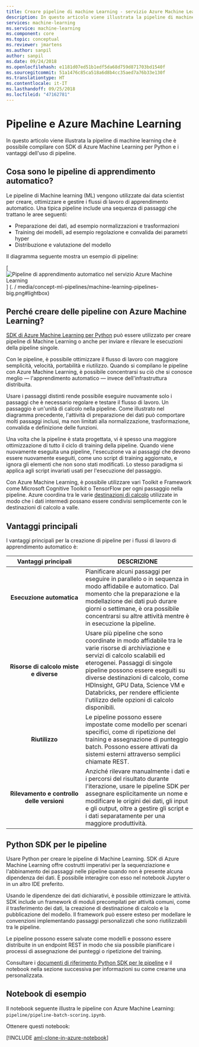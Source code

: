 ```yaml
---
title: Creare pipeline di machine Learning - servizio Azure Machine Learning
description: In questo articolo viene illustrata la pipeline di machine learning che è possibile compilare con SDK di Azure Machine Learning per Python e i vantaggi dell'uso di pipeline. Le pipeline di Machine learning (ML) vengono utilizzate dai data scientist per creare, ottimizzare e gestire i flussi di lavoro di apprendimento automatico.
services: machine-learning
ms.service: machine-learning
ms.component: core
ms.topic: conceptual
ms.reviewer: jmartens
ms.author: sanpil
author: sanpil
ms.date: 09/24/2018
ms.openlocfilehash: e1181d07ed51b1edf5da68d759d871703bd1540f
ms.sourcegitcommit: 51a1476c85ca518a6d8b4cc35aed7a76b33e130f
ms.translationtype: HT
ms.contentlocale: it-IT
ms.lasthandoff: 09/25/2018
ms.locfileid: "47162781"
---
```

# <a name="pipelines-and-azure-machine-learning"></a>Pipeline e Azure Machine Learning

In questo articolo viene illustrata la pipeline di machine learning che è possibile compilare con SDK di Azure Machine Learning per Python e i vantaggi dell'uso di pipeline.

## <a name="what-are-machine-learning-pipelines"></a>Cosa sono le pipeline di apprendimento automatico?

Le pipeline di Machine learning (ML) vengono utilizzate dai data scientist per creare, ottimizzare e gestire i flussi di lavoro di apprendimento automatico. Una tipica pipeline include una sequenza di passaggi che trattano le aree seguenti:

+ Preparazione dei dati, ad esempio normalizzazioni e trasformazioni
+ Training dei modelli, ad esempio regolazione e convalida dei parametri hyper
+ Distribuzione e valutazione del modello  

Il diagramma seguente mostra un esempio di pipeline:

[ ![Pipeline di apprendimento automatico nel servizio Azure Machine Learning](./media/concept-ml-pipelines/pipelines.png) ] (. / media/concept-ml-pipelines/machine-learning-pipelines-big.png#lightbox)

## <a name="why-build-pipelines-with-azure-machine-learning"></a>Perché creare delle pipeline con Azure Machine Learning?

[SDK di Azure Machine Learning per Python](#the-python-sdk-for-pipelines) può essere utilizzato per creare pipeline di Machine Learning o anche per inviare e rilevare le esecuzioni della pipeline singole.

Con le pipeline, è possibile ottimizzare il flusso di lavoro con maggiore semplicità, velocità, portabilità e riutilizzo. Quando si compilano le pipeline con Azure Machine Learning, è possibile concentrarsi su ciò che si conosce meglio &mdash; l'apprendimento automatico &mdash; invece dell'infrastruttura distribuita.

Usare i passaggi distinti rende possibile eseguire nuovamente solo i passaggi che è necessario regolare e testare il flusso di lavoro. Un passaggio è un'unità di calcolo nella pipeline. Come illustrato nel diagramma precedente, l'attività di preparazione dei dati può comportare molti passaggi inclusi, ma non limitati alla normalizzazione, trasformazione, convalida e definizione delle funzioni.

Una volta che la pipeline è stata progettata, vi è spesso una maggiore ottimizzazione di tutto il ciclo di training della pipeline. Quando viene nuovamente eseguita una pipeline, l'esecuzione va ai passaggi che devono essere nuovamente eseguiti, come uno script di training aggiornato, e ignora gli elementi che non sono stati modificati. Lo stesso paradigma si applica agli script invariati usati per l'esecuzione del passaggio. 

Con Azure Machine Learning, è possibile utilizzare vari Toolkit e Framework come Microsoft Cognitive Toolkit o TensorFlow per ogni passaggio nella pipeline. Azure coordina tra le varie [destinazioni di calcolo](concept-azure-machine-learning-architecture.md) utilizzate in modo che i dati intermedi possano essere condivisi semplicemente con le destinazioni di calcolo a valle. 

## <a name="key-advantages"></a>Vantaggi principali

I vantaggi principali per la creazione di pipeline per i flussi di lavoro di apprendimento automatico è:

|Vantaggi principali|DESCRIZIONE|
|:-------:|-----------|
|**Esecuzione&nbsp;automatica**|Pianificare alcuni passaggi per eseguire in parallelo o in sequenza in modo affidabile e automatico. Dal momento che la preparazione e la modellazione dei dati può durare giorni o settimane, è ora possibile concentrarsi su altre attività mentre è in esecuzione la pipeline. |
|**Risorse di calcolo miste e diverse**|Usare più pipeline che sono coordinate in modo affidabile tra le varie risorse di archiviazione e servizi di calcolo scalabili ed eterogenei. Passaggi di singole pipeline possono essere eseguiti su diverse destinazioni di calcolo, come HDInsight, GPU Data, Science VM e Databricks, per rendere efficiente l'utilizzo delle opzioni di calcolo disponibili.|
|**Riutilizzo**|Le pipeline possono essere impostate come modello per scenari specifici, come di ripetizione del training e assegnazione di punteggio batch.  Possono essere attivati da sistemi esterni attraverso semplici chiamate REST.|
|**Rilevamento e controllo delle versioni**|Anziché rilevare manualmente i dati e i percorsi del risultato durante l'iterazione, usare le pipeline SDK per assegnare esplicitamente un nome e modificare le origini dei dati, gli input e gli output, oltre a gestire gli script e i dati separatamente per una maggiore produttività.|

## <a name="the-python-sdk-for-pipelines"></a>Python SDK per le pipeline

Usare Python per creare le pipeline di Machine Learning. SDK di Azure Machine Learning offre costrutti imperativi per la sequenziazione e l'abbinamento dei passaggi nelle pipeline quando non è presente alcuna dipendenza dei dati. È possibile interagire con esso nel notebook Jupyter o in un altro IDE preferito. 

Usando le dipendenze dei dati dichiarativi, è possibile ottimizzare le attività. SDK include un framework di moduli precompilati per attività comuni, come il trasferimento dei dati, la creazione di destinazione di calcolo e la pubblicazione del modello. Il framework può essere esteso per modellare le convenzioni implementando passaggi personalizzati che sono riutilizzabili tra le pipeline.

Le pipeline possono essere salvate come modelli e possono essere distribuite in un endpoint REST in modo che sia possibile pianificare i processi di assegnazione dei punteggi o ripetizione del training.

Consultare i [documenti di riferimento Python SDK per le pipeline](http://aka.ms/aml-sdk) e il notebook nella sezione successiva per informazioni su come crearne una personalizzata.

## <a name="example-notebooks"></a>Notebook di esempio
 
Il notebook seguente illustra le pipeline con Azure Machine Learning: `pipeline/pipeline-batch-scoring.ipynb`.
 
Ottenere questi notebook:
 
[!INCLUDE [aml-clone-in-azure-notebook](../../../includes/aml-clone-for-examples.md)]
